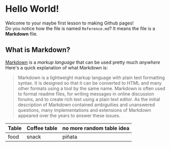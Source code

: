 # Hello World!
Welcome to your maybe first lesson to making Github pages!  
Do you notice how the file is named `Reference.md`? It means the file is a **Markdown** file.  
## What is Markdown?
[Markdown](https://en.wikipedia.org/wiki/Markdown) is a *markup language* that can be used pretty much *anywhere*  
Here's a quick explanation of what Markdown is:  
> Markdown is a lightweight markup language with plain text formatting syntax. It is designed so that it can be converted to HTML and many other formats using a tool by the same name. Markdown is often used to format readme files, for writing messages in online discussion forums, and to create rich text using a plain text editor. As the initial description of Markdown contained ambiguities and unanswered questions, many implementations and extensions of Markdown appeared over the years to answer these issues.

Table | Coffee table | no more random table idea
--- | --- | ---
food | snack | piñata
